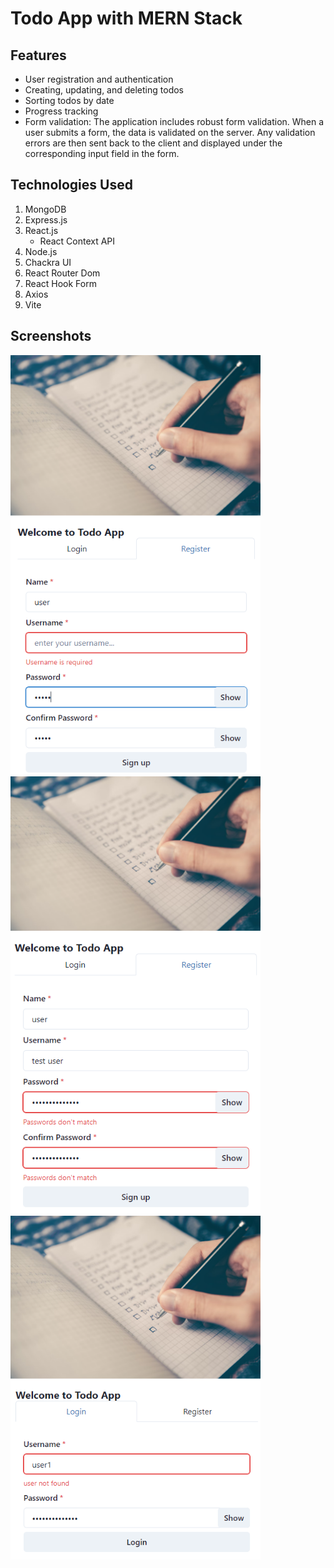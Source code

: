 # Todo App with MERN Stack

## Features

* User registration and authentication
* Creating, updating, and deleting todos
* Sorting todos by date
* Progress tracking
* Form validation: The application includes robust form validation. When a user submits a form, the data is validated on the server. Any validation errors are then sent back to the client and displayed under the corresponding input field in the form.

## Technologies Used

1. MongoDB
2. Express.js
3. React.js
   - React Context API
5. Node.js
6. Chackra UI
7. React Router Dom
8. React Hook Form
9. Axios
10. Vite

## Screenshots

<p float="left">
  <img src="/screenshots/formvalidation1.png" width="400" />
  <img src="/screenshots/formvalidation2.png" width="400" /> 
  <img src="/screenshots/formvalidation3.png" width="400" /> 
</p>
